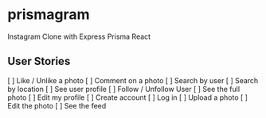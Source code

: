 # prismagram

Instagram Clone with Express Prisma React

## User Stories

[ ] Like / Unlike a photo
[ ] Comment on a photo
[ ] Search by user
[ ] Search by location
[ ] See user profile
[ ] Follow / Unfollow User
[ ] See the full photo
[ ] Edit my profile
[ ] Create account
[ ] Log in
[ ] Upload a photo
[ ] Edit the photo
[ ] See the feed
